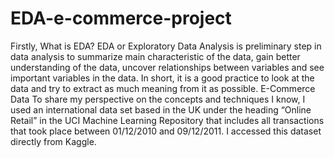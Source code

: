 # EDA-e-commerce-project
Firstly, What is EDA? EDA or Exploratory Data Analysis is preliminary step in data analysis to summarize main characteristic of the data, gain better understanding of the data, uncover relationships between variables and see important variables in the data. In short, it is a good practice to look at the data and try to extract as much meaning from it as possible. E-Commerce Data To share my perspective on the concepts and techniques I know, I used an international data set based in the UK under the heading “Online Retail” in the UCI Machine Learning Repository that includes all transactions that took place between 01/12/2010 and 09/12/2011. I accessed this dataset directly from Kaggle. 

